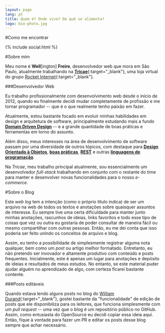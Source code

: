 ```yaml
---
layout: page
lang: pt
title: Quem é? Onde vive? Do quê se alimenta?
logo: bio-photo.jpg
---
```


#Como me encontrar

{% include social.html %}

#<a name="about_me"></a>Sobre mim

Meu nome é **Well**[ington] **Freire**, desenvolvedor web que mora em São Paulo, atualmente trabalhando na [**Tricae**](http://www.tricae.com.br){:target="_blank"}, uma loja virtual do grupo [Rocket Internet](https://www.rocket-internet.com){:target="_blank"}.

###Desenvolvedor Web

Eu trabalho profissionalmente com desenvolvimento web desde o início de 2012, quando eu finalmente decidi mudar completamente de profissão e me tornar programador -- que é o que realmente tenho paixão em fazer.

Atualmente, estou bastante focado em evoluir minhas habilidades em design e arquitetura de software, principalmente estudando mais a fundo [**Domain Driven Design**](/tags/pt/#ddd) -- e a grande quantidade de boas práticas e ferramentas em torno do assunto.

Além disso, meus interesses na área de desenvolvimento de software passam por uma diversidade de outros tópicos, com destaque para [**Design Orientado à Objetos**](/tags/pt/#oop), [**boas práticas**](/tags/pt/#boas-praticas), [**REST**](/tags/pt/#rest) e outras [**linguagens de programação**](/tags/pt/#linguagens-de-programacao).

Na *Tricae*, meu trabalho principal atualmente, sou essencialmente um desenvolvedor *full-stack* trabalhando em conjunto com o restante do time para manter e desenvolver novas funcionalidades para o nosso *e-commerce*.

#<a name="about_blog"></a>Sobre o Blog

Este *web log* tem a intenção (como o próprio título indica) de ser um arquivo na web de todos os textos e anotações sobre quaisquer assuntos de interesse. Eu sempre tive uma certa dificuldade para manter junto minhas anotações, rascunhos de ideias, links favoritos e todo esse tipo de coisas que vez ou outra eu gostaria de poder consultar de maneira fácil ou mesmo compartilhar com outras pessoas. Então, eu me dei conta que isso poderia ser feito unindo os conceitos de arquivo e blog.

Assim, eu tenho a possibilidade de simplesmente registrar alguma nota qualquer, bem como um *post* ou artigo melhor formatado. Entretanto, eu não pretendo ser invovador e altamente produtivo com conteúdo e posts frequentes. Inicialmente, este é apenas um lugar para anotações e depósito de ideias e resultados de meus estudos. No entanto, se este material puder ajudar alguém no aprendizado de algo, com certeza ficarei bastante contente.

###Posts editáveis

Quando estava lendo alguns posts no blog do [William Durand](http://williamdurand.fr/){:target="_blank"}, gostei bastante da "funcionalidade" de edição de posts que ele disponibiliza para os leitores, que funciona simplesmente com um *pull request* -- uma vez que o blog é um repositório público no GitHub. Assim, como entusiasta do OpenSource eu decidi copiar essa ideia aqui. Então, fique à vontade para fazer um PR e editar os posts desse blog sempre que achar necessário.